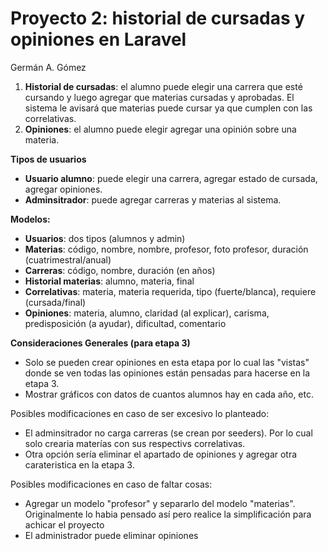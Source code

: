 # Proyecto 2: historial de cursadas y opiniones en Laravel
Germán A. Gómez

<ol>
    <li>
        <b>Historial de cursadas</b>: el alumno puede elegir una carrera que esté cursando y luego agregar que materias cursadas y aprobadas. El sistema le avisará que materias puede cursar ya que cumplen con las correlativas.
    </li>
    <li>
        <b>Opiniones</b>: el alumno puede elegir agregar una opinión sobre una materia.
    </li>
</ol>


<b>Tipos de usuarios</b>
<ul>
    <li><b>Usuario alumno</b>: puede elegir una carrera, agregar estado de cursada, agregar opiniones.</li>
    <li><b>Adminsitrador</b>: puede agregar carreras y materias al sistema.</li>
</ul>
    
<b>Modelos: </b>
<ul>
    <li><b>Usuarios</b>: dos tipos (alumnos y admin)</li>
    <li><b>Materias</b>: código, nombre, nombre, profesor, foto profesor, duración (cuatrimestral/anual)</li>
    <li><b>Carreras</b>: código, nombre, duración (en años)</li>
    <li><b>Historial materias</b>: alumno, materia, final</li>
    <li><b>Correlativas</b>: materia, materia requerida, tipo (fuerte/blanca), requiere (cursada/final)</li> 
    <li><b>Opiniones</b>: materia, alumno, claridad (al explicar), carisma, predisposición (a ayudar), dificultad, comentario</li>
</ul>

<b>Consideraciones Generales (para etapa 3)</b>
<ul>
    <li>Solo se pueden crear opiniones en esta etapa por lo cual las "vistas" donde se ven todas las opiniones están pensadas para hacerse en la etapa 3.</li>
    <li>Mostrar gráficos con datos de cuantos alumnos hay en cada año, etc.</li>
</ul>

Posibles modificaciones en caso de ser excesivo lo planteado:
<ul>
    <li>El adminsitrador no carga carreras (se crean por seeders). Por lo cual solo crearia materías con sus respectivs correlativas.</li>
    <li>Otra opción sería eliminar el apartado de opiniones y agregar otra carateristica en la etapa 3.</li>
</ul>

Posibles modificaciones en caso de faltar cosas:
<ul>
    <li>Agregar un modelo "profesor" y separarlo del modelo "materias". Originalmente lo habia pensado así pero realice la simplificación para achicar el proyecto</li>
    <li>El administrador puede eliminar opiniones</li>
</ul>
